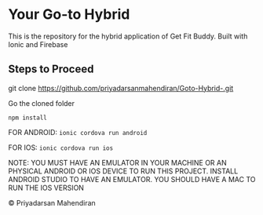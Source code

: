 # Your Go-to Hybrid

This is the repository for the hybrid application of Get Fit Buddy. Built with Ionic and Firebase

## Steps to Proceed

git clone https://github.com/priyadarsanmahendiran/Goto-Hybrid-.git

Go the cloned folder

`npm install`

FOR ANDROID: `ionic cordova run android`

FOR IOS: `ionic cordova run ios`

NOTE: YOU MUST HAVE AN EMULATOR IN YOUR MACHINE OR AN PHYSICAL ANDROID OR IOS DEVICE TO RUN THIS PROJECT. INSTALL ANDROID STUDIO TO HAVE AN EMULATOR. YOU SHOULD HAVE A MAC TO RUN THE IOS VERSION

© Priyadarsan Mahendiran
